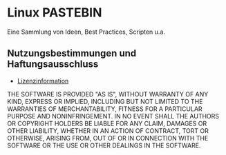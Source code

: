 # Linux PASTEBIN

Eine Sammlung von Ideen, Best Practices, Scripten u.a.

## Nutzungsbestimmungen und Haftungsausschluss

- [Lizenzinformation](LICENSE.txt)

THE SOFTWARE IS PROVIDED "AS IS", WITHOUT WARRANTY OF ANY KIND, EXPRESS OR
IMPLIED, INCLUDING BUT NOT LIMITED TO THE WARRANTIES OF MERCHANTABILITY,
FITNESS FOR A PARTICULAR PURPOSE AND NONINFRINGEMENT. IN NO EVENT SHALL THE
AUTHORS OR COPYRIGHT HOLDERS BE LIABLE FOR ANY CLAIM, DAMAGES OR OTHER
LIABILITY, WHETHER IN AN ACTION OF CONTRACT, TORT OR OTHERWISE, ARISING FROM,
OUT OF OR IN CONNECTION WITH THE SOFTWARE OR THE USE OR OTHER DEALINGS IN THE
SOFTWARE.

